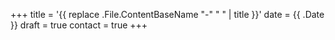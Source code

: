 +++
title = '{{ replace .File.ContentBaseName "-" " " | title }}'
date = {{ .Date }}
draft = true
contact = true 
+++
